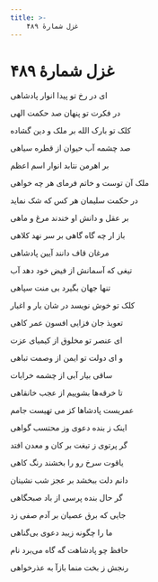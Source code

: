 ```yaml
---
title: >-
    غزل شمارهٔ ۴۸۹
---
```

# غزل شمارهٔ ۴۸۹

<div class="b" id="bn1"><div class="m1"><p>ای در رخ تو پیدا انوار پادشاهی</p></div>
<div class="m2"><p>در فکرت تو پنهان صد حکمت الهی</p></div></div>
<div class="b" id="bn2"><div class="m1"><p>کلک تو بارک الله بر ملک و دین گشاده</p></div>
<div class="m2"><p>صد چشمه آب حیوان از قطره سیاهی</p></div></div>
<div class="b" id="bn3"><div class="m1"><p>بر اهرمن نتابد انوار اسم اعظم</p></div>
<div class="m2"><p>ملک آن توست و خاتم فرمای هر چه خواهی</p></div></div>
<div class="b" id="bn4"><div class="m1"><p>در حکمت سلیمان هر کس که شک نماید</p></div>
<div class="m2"><p>بر عقل و دانش او خندند مرغ و ماهی</p></div></div>
<div class="b" id="bn5"><div class="m1"><p>باز ار چه گاه گاهی بر سر نهد کلاهی</p></div>
<div class="m2"><p>مرغان قاف دانند آیین پادشاهی</p></div></div>
<div class="b" id="bn6"><div class="m1"><p>تیغی که آسمانش از فیض خود دهد آب</p></div>
<div class="m2"><p>تنها جهان بگیرد بی منت سپاهی</p></div></div>
<div class="b" id="bn7"><div class="m1"><p>کلک تو خوش نویسد در شان یار و اغیار</p></div>
<div class="m2"><p>تعویذ جان فزایی افسون عمر کاهی</p></div></div>
<div class="b" id="bn8"><div class="m1"><p>ای عنصر تو مخلوق از کیمیای عزت</p></div>
<div class="m2"><p>و ای دولت تو ایمن از وصمت تباهی</p></div></div>
<div class="b" id="bn9"><div class="m1"><p>ساقی بیار آبی از چشمه خرابات</p></div>
<div class="m2"><p>تا خرقه‌ها بشوییم از عجب خانقاهی</p></div></div>
<div class="b" id="bn10"><div class="m1"><p>عمریست پادشاها کز می تهیست جامم</p></div>
<div class="m2"><p>اینک ز بنده دعوی وز محتسب گواهی</p></div></div>
<div class="b" id="bn11"><div class="m1"><p>گر پرتوی ز تیغت بر کان و معدن افتد</p></div>
<div class="m2"><p>یاقوت سرخ رو را بخشند رنگ کاهی</p></div></div>
<div class="b" id="bn12"><div class="m1"><p>دانم دلت ببخشد بر عجز شب نشینان</p></div>
<div class="m2"><p>گر حال بنده پرسی از باد صبحگاهی</p></div></div>
<div class="b" id="bn13"><div class="m1"><p>جایی که برق عصیان بر آدم صفی زد</p></div>
<div class="m2"><p>ما را چگونه زیبد دعوی بی‌گناهی</p></div></div>
<div class="b" id="bn14"><div class="m1"><p>حافظ چو پادشاهت گه گاه می‌برد نام</p></div>
<div class="m2"><p>رنجش ز بخت منما بازآ به عذرخواهی</p></div></div>
